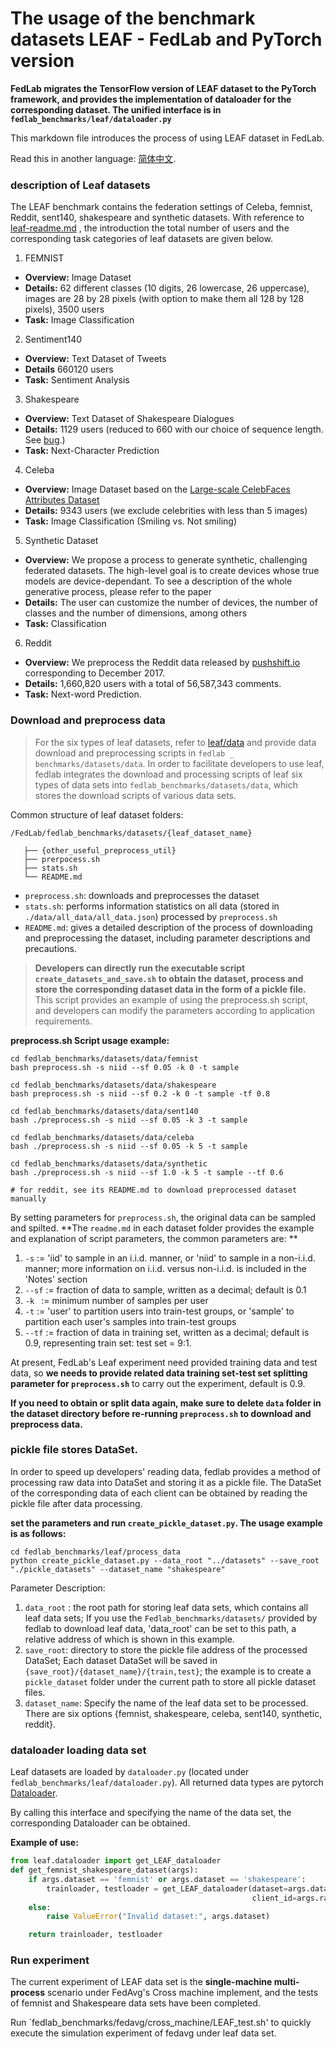 # The usage of the benchmark datasets LEAF - FedLab and PyTorch version

**FedLab migrates the TensorFlow version of LEAF dataset to the PyTorch framework, and provides the implementation of dataloader for the corresponding dataset. The unified interface is in `fedlab_benchmarks/leaf/dataloader.py`**

This markdown file introduces the process of using LEAF dataset in FedLab.

Read this in another language: [简体中文](./README_zh_cn.md).

### description of Leaf datasets

The LEAF benchmark contains the federation settings of Celeba, femnist, Reddit, sent140, shakespeare and synthetic datasets. With reference to [leaf-readme.md](https://github.com/talwalkarlab/leaf) , the introduction the total number of users and the corresponding task categories of leaf datasets are given below.

1. FEMNIST

- **Overview:** Image Dataset
- **Details:** 62 different classes (10 digits, 26 lowercase, 26 uppercase), images are 28 by 28 pixels (with option to make them all 128 by 128 pixels), 3500 users
- **Task:** Image Classification

2. Sentiment140

- **Overview:** Text Dataset of Tweets
- **Details** 660120 users
- **Task:** Sentiment Analysis

3. Shakespeare

- **Overview:** Text Dataset of Shakespeare Dialogues
- **Details:** 1129 users (reduced to 660 with our choice of sequence length. See [bug](https://github.com/TalwalkarLab/leaf/issues/19).)
- **Task:** Next-Character Prediction

4. Celeba

- **Overview:** Image Dataset based on the [Large-scale CelebFaces Attributes Dataset](http://mmlab.ie.cuhk.edu.hk/projects/CelebA.html)
- **Details:** 9343 users (we exclude celebrities with less than 5 images)
- **Task:** Image Classification (Smiling vs. Not smiling)

5. Synthetic Dataset

- **Overview:** We propose a process to generate synthetic, challenging federated datasets. The high-level goal is to create devices whose true models are device-dependant. To see a description of the whole generative process, please refer to the paper
- **Details:** The user can customize the number of devices, the number of classes and the number of dimensions, among others
- **Task:** Classification

6. Reddit

- **Overview:** We preprocess the Reddit data released by [pushshift.io](https://files.pushshift.io/reddit/) corresponding to December 2017.
- **Details:** 1,660,820 users with a total of 56,587,343 comments.
- **Task:** Next-word Prediction.

### Download and preprocess data

> For the six types of leaf datasets, refer to [leaf/data](https://github.com/talwalkarlab/leaf/tree/master/data) and provide data download and preprocessing scripts in `fedlab _ benchmarks/datasets/data`.
> In order to facilitate developers to use leaf, fedlab integrates the download and processing scripts of leaf six types of data sets into `fedlab_benchmarks/datasets/data`, which stores the download scripts of various data sets.

Common structure of leaf dataset folders:

```
/FedLab/fedlab_benchmarks/datasets/{leaf_dataset_name}

   ├── {other_useful_preprocess_util}
   ├── prerpocess.sh
   ├── stats.sh
   └── README.md
```
- `preprocess.sh`: downloads and preprocesses the dataset
- `stats.sh`: performs information statistics on all data (stored in `./data/all_data/all_data.json`) processed by `preprocess.sh`
- `README.md`: gives a detailed description of the process of downloading and preprocessing the dataset, including parameter descriptions and precautions.

> **Developers can directly run the executable script `create_datasets_and_save.sh` to obtain the dataset, process and store the corresponding dataset data in the form of a pickle file.**
> This script provides an example of using the preprocess.sh script, and developers can modify the parameters according to application requirements.

**preprocess.sh Script usage example:**

```shell
cd fedlab_benchmarks/datasets/data/femnist
bash preprocess.sh -s niid --sf 0.05 -k 0 -t sample

cd fedlab_benchmarks/datasets/data/shakespeare
bash preprocess.sh -s niid --sf 0.2 -k 0 -t sample -tf 0.8

cd fedlab_benchmarks/datasets/data/sent140
bash ./preprocess.sh -s niid --sf 0.05 -k 3 -t sample

cd fedlab_benchmarks/datasets/data/celeba
bash ./preprocess.sh -s niid --sf 0.05 -k 5 -t sample

cd fedlab_benchmarks/datasets/data/synthetic
bash ./preprocess.sh -s niid --sf 1.0 -k 5 -t sample --tf 0.6

# for reddit, see its README.md to download preprocessed dataset manually
```

By setting parameters for `preprocess.sh`, the original data can be sampled and spilted. **The `readme.md` in each dataset folder provides the example and explanation of script parameters, the common parameters are: **

1. `-s` := 'iid' to sample in an i.i.d. manner, or 'niid' to sample in a non-i.i.d. manner; more information on i.i.d. versus non-i.i.d. is included in the 'Notes' section
2. `--sf` := fraction of data to sample, written as a decimal; default is 0.1
3. `-k ` := minimum number of samples per user
4. `-t` := 'user' to partition users into train-test groups, or 'sample' to partition each user's samples into train-test groups
5. `--tf` := fraction of data in training set, written as a decimal; default is 0.9, representing train set: test set = 9:1.

At present, FedLab's Leaf experiment need provided training data and test data, so **we needs to provide related data training set-test set splitting parameter for `preprocess.sh`** to carry out the experiment, default is 0.9.

**If you need to obtain or split data again, make sure to delete `data` folder in the dataset directory before re-running `preprocess.sh` to download and preprocess data.**

### pickle file stores DataSet.
In order to speed up developers' reading data, fedlab provides a method of processing raw data into DataSet and storing it as a pickle file. The DataSet of the corresponding data of each client can be obtained by reading the pickle file after data processing.

**set the parameters and run `create_pickle_dataset.py`. The usage example is as follows:**

```shell
cd fedlab_benchmarks/leaf/process_data
python create_pickle_dataset.py --data_root "../datasets" --save_root "./pickle_datasets" --dataset_name "shakespeare"
```

Parameter Description:
1. `data_root` : the root path for storing leaf data sets, which contains all leaf data sets; If you use the `Fedlab_benchmarks/datasets/` provided by fedlab to download leaf data, 'data_root' can be set to this path, a relative address of which is shown in this example.
2. `save_root`: directory to store the pickle file address of the processed DataSet; Each dataset DataSet will be saved in `{save_root}/{dataset_name}/{train,test}`; the example is to create a `pickle_dataset` folder under the current path to store all pickle dataset files.
3. `dataset_name`: Specify the name of the leaf data set to be processed. There are six options {femnist, shakespeare, celeba, sent140, synthetic, reddit}.

### dataloader loading data set

Leaf datasets are loaded by `dataloader.py` (located under `fedlab_benchmarks/leaf/dataloader.py`). All returned data types are pytorch [Dataloader](https://pytorch.org/docs/stable/data.html).

By calling this interface and specifying the name of the data set, the corresponding Dataloader can be obtained.

**Example of use:**

```python
from leaf.dataloader import get_LEAF_dataloader
def get_femnist_shakespeare_dataset(args):
    if args.dataset == 'femnist' or args.dataset == 'shakespeare':
        trainloader, testloader = get_LEAF_dataloader(dataset=args.dataset,
                                                      client_id=args.rank)
    else:
        raise ValueError("Invalid dataset:", args.dataset)

    return trainloader, testloader
```

### Run experiment

The current experiment of LEAF data set is the **single-machine multi-process** scenario under FedAvg's Cross machine implement, and the tests of femnist and Shakespeare data sets have been completed.

Run `fedlab_benchmarks/fedavg/cross_machine/LEAF_test.sh' to quickly execute the simulation experiment of fedavg under leaf data set.